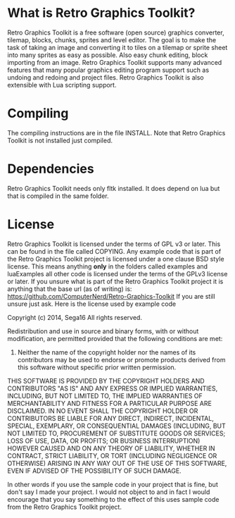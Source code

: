 # What is Retro Graphics Toolkit?
Retro Graphics Toolkit is a free software (open source) graphics converter, tilemap, blocks, chunks, sprites and level editor.
The goal is to make the task of taking an image and converting it to tiles on a tilemap or sprite sheet into many sprites as easy as possible.
Also easy chunk editing, block importing from an image.
Retro Graphics Toolkit supports many advanced features that many popular graphics editing program support such as undoing and redoing and project files.
Retro Graphics Toolkit is also extensible with Lua scripting support.

# Compiling
The compiling instructions are in the file INSTALL. Note that Retro Graphics Toolkit is not installed just compiled.

# Dependencies
Retro Graphics Toolkit needs only fltk installed. It does depend on lua but that is compiled in the same folder.

# License
Retro Graphics Toolkit is licensed under the terms of GPL v3 or later. This can be found in the file called COPYING.
Any example code that is part of the Retro Graphics Toolkit project is licensed under a one clause BSD style license.
This means anything **only** in the folders called examples and luaExamples all other code is licensed under the terms of the GPLv3 license or later.
If you unsure what is part of the Retro Graphics Toolkit project it is anything that the base url (as of writing) is: https://github.com/ComputerNerd/Retro-Graphics-Toolkit
If you are still unsure just ask.
Here is the license used by example code

Copyright (c) 2014, Sega16
All rights reserved.

Redistribution and use in source and binary forms, with or without modification, are permitted provided that the following conditions are met:

1. Neither the name of the copyright holder nor the names of its contributors may be used to endorse or promote products derived from this software without specific prior written permission.

THIS SOFTWARE IS PROVIDED BY THE COPYRIGHT HOLDERS AND CONTRIBUTORS "AS IS" AND ANY EXPRESS OR IMPLIED WARRANTIES, INCLUDING, BUT NOT LIMITED TO, THE IMPLIED WARRANTIES OF MERCHANTABILITY AND FITNESS FOR A PARTICULAR PURPOSE ARE DISCLAIMED. IN NO EVENT SHALL THE COPYRIGHT HOLDER OR CONTRIBUTORS BE LIABLE FOR ANY DIRECT, INDIRECT, INCIDENTAL, SPECIAL, EXEMPLARY, OR CONSEQUENTIAL DAMAGES (INCLUDING, BUT NOT LIMITED TO, PROCUREMENT OF SUBSTITUTE GOODS OR SERVICES; LOSS OF USE, DATA, OR PROFITS; OR BUSINESS INTERRUPTION) HOWEVER CAUSED AND ON ANY THEORY OF LIABILITY, WHETHER IN CONTRACT, STRICT LIABILITY, OR TORT (INCLUDING NEGLIGENCE OR OTHERWISE) ARISING IN ANY WAY OUT OF THE USE OF THIS SOFTWARE, EVEN IF ADVISED OF THE POSSIBILITY OF SUCH DAMAGE.

In other words if you use the sample code in your project that is fine, but don't say I made your project.
I would not object to and in fact I would encourage that you say something to the effect of this uses sample code from the Retro Graphics Toolkit project.
